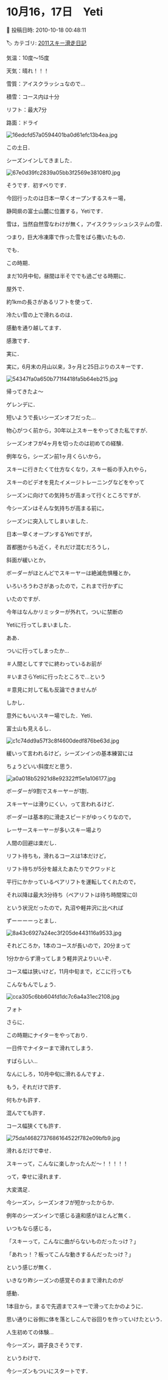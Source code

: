 # 10月16，17日　Yeti

📅 投稿日時: 2010-10-18 00:48:11

🏷️ カテゴリ: [2011スキー滑走日記](ca488c98cfb9169941c3e73770dcefb56.md)

気温：10度～15度


天気：晴れ！！！


雪質：アイスクラッシュなので…


積雪：コース内は十分


リフト：最大7分


路面：ドライ







![16edcfd57a0594401ba0d61efc13b4ea.jpg](images/16edcfd57a0594401ba0d61efc13b4ea.jpg)







この土日．





シーズンインしてきました．




![67e0d39fc2839a05bb3f2569e38108f0.jpg](images/67e0d39fc2839a05bb3f2569e38108f0.jpg)







そうです．初すべりです．





今回行ったのは日本一早くオープンするスキー場，


静岡県の富士山麓に位置する，Yetiです．





雪は，当然自然雪なわけが無く，アイスクラッシュシステムの雪．


つまり，巨大冷凍庫で作った雪をばら撒いたもの．





でも．


この時期．


まだ10月中旬，昼間は半そででも過ごせる時期に．


屋外で．


約1kmの長さがあるリフトを使って．


冷たい雪の上で滑れるのは．


感動を通り越してます．


感激です．





実に．


実に，6月末の月山以来，3ヶ月と25日ぶりのスキーです．




![54347fa0a650b771f4418fa5b64eb215.jpg](images/54347fa0a650b771f4418fa5b64eb215.jpg)




帰ってきたよ～


ゲレンデに．





短いようで長いシーズンオフだった…





物心がつく前から，30年以上スキーをやってきた私ですが．


シーズンオフが4ヶ月を切ったのは初めての経験．





例年なら，シーズン前1ヶ月くらいから，


スキーに行きたくて仕方なくなり，スキー板の手入れやら，


スキーのビデオを見たイメージトレーニングなどをやって


シーズンに向けての気持ちが高まって行くところですが．





今シーズンはそんな気持ちが高まる前に，


シーズンに突入してしまいました．





日本一早くオープンするYetiですが，


首都圏からも近く，それだけ混むだろうし，


斜面が緩いとか，


ボーダーがほとんどでスキーヤーは絶滅危惧種とか，


いろいろうわさがあったので，これまで行かずに


いたのですが．





今年はなんかリミッターが外れて，ついに禁断の


Yetiに行ってしまいました．


ああ．


ついに行ってしまったか…





＃人間としてすでに終わっているお前が


＃いまさらYetiに行ったところで…という


＃意見に対して私も反論できませんが





しかし．





意外にもいいスキー場でした．Yeti．


富士山も見えるし．




![c1c74dd9a57f3c8f4600dedf876be63d.jpg](images/c1c74dd9a57f3c8f4600dedf876be63d.jpg)







緩いって言われるけど，シーズンインの基本練習には


ちょうどいい斜度だと思う．




![a0a018b52921d8e92322ff5e1a106177.jpg](images/a0a018b52921d8e92322ff5e1a106177.jpg)







ボーダーが9割でスキーヤーが1割．


スキーヤーは滑りにくい，って言われるけど．


ボーダーは基本的に滑走スピードがゆっくりなので，


レーサースキーヤーが多いスキー場より


人間の回避は楽だし．





リフト待ちも，滑れるコースは1本だけど，


リフト待ちが5分を越えたあたりでクワッドと


平行にかかっているペアリフトを運転してくれたので，


それ以降は最大3分待ち（ペアリフトは待ち時間常に0)


という状況だったので，丸沼や軽井沢に比べれば


ずーーーーっとまし．




![8a43c6927a24ec3f205de443116a9533.jpg](images/8a43c6927a24ec3f205de443116a9533.jpg)







それどころか，1本のコースが長いので，20分まって


1分かからず滑ってしまう軽井沢よりいいぞ．





コース幅は狭いけど，11月中旬まで，どこに行っても


こんなもんでしょう．




![cca305c6bb604fd1dc7c6a4a31ec2108.jpg](images/cca305c6bb604fd1dc7c6a4a31ec2108.jpg)

フォト





さらに．


この時期にナイターをやっており．


一日件でナイターまで滑れてしまう．


すばらしい…





なんにしろ，10月中旬に滑れるんですよ．


もう，それだけで許す．


何もかも許す．


混んでても許す．


コース幅狭くても許す．




![75da14682737686164522f782e09bfb9.jpg](images/75da14682737686164522f782e09bfb9.jpg)





滑れるだけで幸せ．


スキーって，こんなに楽しかったんだ～！！！！！


って，幸せに浸れます．





大変満足．





今シーズン，シーズンオフが短かったからか．


例年のシーズンインで感じる違和感がほとんど無く．


いつもなら感じる，


「スキーって，こんなに曲がらないものだったっけ？」


「あれっ！？板ってこんな動きするんだったっけ？」


という感じが無く．


いきなり昨シーズンの感覚そのままで滑れたのが


感動．





1本目から，まるで先週までスキーで滑ってたかのように．


思い通りに谷側に体を落としこんで谷回りを作っていけたという．


人生初めての体験…





今シーズン，調子良さそうです．





というわけで．


今シーズンもついにスタートです．
